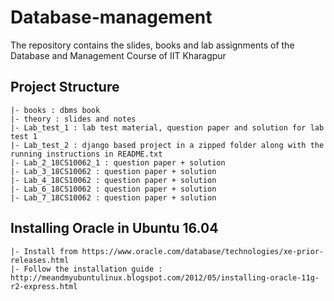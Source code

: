 # Database-management
The repository contains the slides, books and lab assignments of the Database and Management Course of IIT Kharagpur

## Project Structure
```
|- books : dbms book
|- theory : slides and notes
|- Lab_test_1 : lab test material, question paper and solution for lab test 1
|- Lab_test_2 : django based project in a zipped folder along with the running instructions in README.txt
|- Lab_2_18CS10062_1 : question paper + solution 
|- Lab_3_18CS10062 : question paper + solution 
|- Lab_4_18CS10062 : question paper + solution 
|- Lab_6_18CS10062 : question paper + solution 
|- Lab_7_18CS10062 : question paper + solution 
```

## Installing Oracle in Ubuntu 16.04
```
|- Install from https://www.oracle.com/database/technologies/xe-prior-releases.html 
|- Follow the installation guide : http://meandmyubuntulinux.blogspot.com/2012/05/installing-oracle-11g-r2-express.html
```
